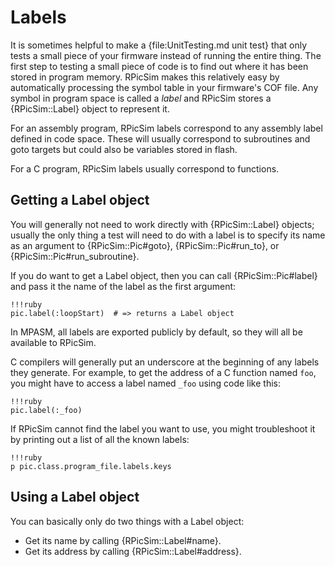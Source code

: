 Labels
====

It is sometimes helpful to make a {file:UnitTesting.md unit test} that only tests a small piece of your firmware instead of running the entire thing.
The first step to testing a small piece of code is to find out where it has been stored in program memory.
RPicSim makes this relatively easy by automatically processing the symbol table in your firmware's COF file.
Any symbol in program space is called a _label_ and RPicSim stores a {RPicSim::Label} object to represent it.

For an assembly program, RPicSim labels correspond to any assembly label defined in code space.  These will usually correspond to subroutines and goto targets but could also be variables stored in flash.

For a C program, RPicSim labels usually correspond to functions.

Getting a Label object
---

You will generally not need to work directly with {RPicSim::Label} objects; usually the only thing a test will need to do with a label is to specify its name as an argument to {RPicSim::Pic#goto}, {RPicSim::Pic#run_to}, or {RPicSim::Pic#run_subroutine}.

If you do want to get a Label object, then you can call {RPicSim::Pic#label} and pass it the name of the label as the first argument:

    !!!ruby
    pic.label(:loopStart)  # => returns a Label object

In MPASM, all labels are exported publicly by default, so they will all be available to RPicSim.

C compilers will generally put an underscore at the beginning of any labels they generate.  For example, to get the address of a C function named `foo`, you might have to access a label named `_foo` using code like this:

    !!!ruby
    pic.label(:_foo)

If RPicSim cannot find the label you want to use, you might troubleshoot it by printing out a list of all the known labels:

    !!!ruby
    p pic.class.program_file.labels.keys


Using a Label object
----

You can basically only do two things with a Label object:

* Get its name by calling {RPicSim::Label#name}.
* Get its address by calling {RPicSim::Label#address}.